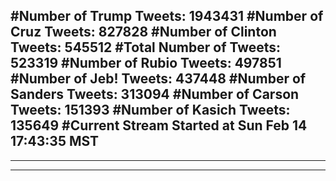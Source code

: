 #Number of Trump Tweets: 1943431
#Number of Cruz Tweets: 827828
#Number of Clinton Tweets: 545512
#Total Number of Tweets: 523319 
#Number of Rubio Tweets: 497851
#Number of Jeb! Tweets: 437448
#Number of Sanders Tweets: 313094
#Number of Carson Tweets: 151393
#Number of Kasich Tweets: 135649
#Current Stream Started at Sun Feb 14 17:43:35 MST
---
---
---
